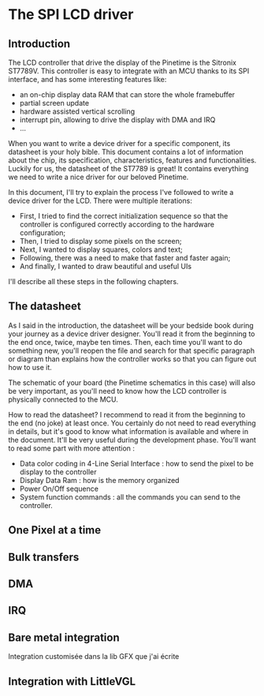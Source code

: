 # The SPI LCD driver
## Introduction
The LCD controller that drive the display of the Pinetime is the Sitronix ST7789V. This controller is easy to integrate with an MCU thanks to its SPI interface, and has some interesting features like:
- an on-chip display data RAM that can store the whole framebuffer
- partial screen update
- hardware assisted vertical scrolling
- interrupt pin, allowing to drive the display with DMA and IRQ
- ...

When you want to write a device driver for a specific component, its datasheet is your holy bible. This document contains a lot of information about the chip, its specification, characteristics, features and functionalities.
Luckily for us, the datasheet of the ST7789 is great! It contains everything we need to write a nice driver for our beloved Pinetime.

In this document, I'll try to explain the process I've followed to write a device driver for the LCD. There were multiple iterations:
- First, I tried to find the correct initialization sequence so that the controller is configured correctly according to the hardware configuration;
- Then, I tried to display some pixels on the screen;
- Next, I wanted to display squares, colors and text;
- Following, there was a need to make that faster and faster again;
- And finally, I wanted to draw beautiful and useful UIs

I'll describe all these steps in the following chapters.

## The datasheet
As I said in the introduction, the datasheet will be your bedside book during your journey as a device driver designer. You'll read it from the beginning to the end once, twice, maybe ten times. Then, each time you'll want to do something new, you'll reopen the file and search for that specific paragraph or diagram than explains how the controller works so that you can figure out how to use it.

The schematic of your board (the Pinetime schematics in this case) will also be very important, as you'll need to know how the LCD controller is physically connected to the MCU.

How to read the datasheet? I recommend to read it from the beginning to the end (no joke) at least once. You certainly do not need to read everything in details, but it's good to know what information is available and where in the document. It'll be very useful during the development phase.
You'll want to read some part with more attention :
- Data color coding in 4-Line Serial Interface : how to send the pixel to be display to the controller
- Display Data Ram : how is the memory organized
- Power On/Off sequence
- System function commands : all the commands you can send to the controller.

## One Pixel at a time


## Bulk transfers

## DMA

## IRQ

## Bare metal integration
Integration customisée dans la lib GFX que j'ai écrite

## Integration with LittleVGL
